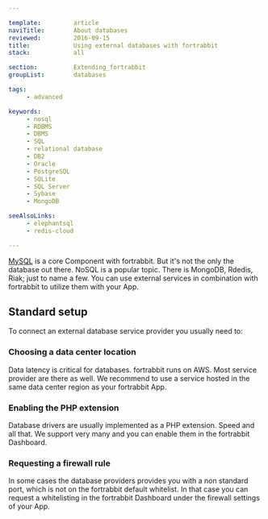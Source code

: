 ```yaml
---

template:         article
naviTitle:        About databases
reviewed:         2016-09-15
title:            Using external databases with fortrabbit
stack:            all

section:          Extending_fortrabbit
groupList:        databases

tags:
     - advanced

keywords:
     - nosql
     - RDBMS
     - DBMS
     - SQL
     - relational database
     - DB2
     - Oracle
     - PostgreSQL
     - SQLite
     - SQL Server
     - Sybase
     - MongoDB

seeAlsoLinks:
     - elephantsql
     - redis-cloud

---
```


[MySQL](/mysql) is a core Component with fortrabbit. But it's not the only the database out there. NoSQL is a popular topic. There is MongoDB, Rdedis, Riak; just to name a few. You can use external services in combination with fortrabbit to utilize them with your App.

## Standard setup

To connect an external database service provider you usually need to:

### Choosing a data center location

Data latency is critical for databases. fortrabbit runs on AWS. Most service provider are there as well. We recommend to use a service hosted in the same data center region as your fortrabbit App.

### Enabling the PHP extension

Database drivers are usually implemented as a PHP extension. Speed and all that. We support very many and you can enable them in the fortrabbit Dashboard.

### Requesting a firewall rule

In some cases the database providers provides you with a non standard port, which is not on the fortrabbit default whitelist. In that case you can request a whitelisting in the fortrabbit Dashboard under the firewall settings of your App.